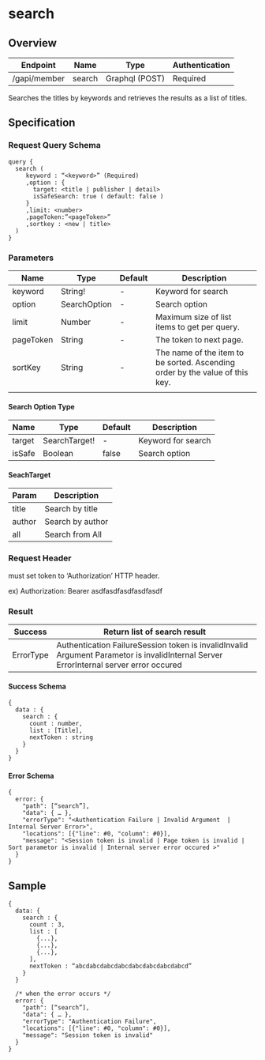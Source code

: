 # search

## Overview

| Endpoint | Name | Type | Authentication |
| --- | --- | --- | --- |
| /gapi/member | search | Graphql \(POST\) | Required |

Searches the titles by keywords and retrieves the results as a list of titles.

## Specification

### Request Query Schema

```text
query {
  search (
     keyword : “<keyword>” (Required)
     ,option : {
       target: <title | publisher | detail>
       isSafeSearch: true ( default: false )
     } 
     ,limit: <number> 
     ,pageToken:”<pageToken>” 
     ,sortkey : <new | title>
  )
}
```

### Parameters

| Name | Type | Default | Description |
| --- | --- | --- | --- |
| keyword | String! | - | Keyword for search |
| option | SearchOption | - | Search option |
| limit | Number | - | Maximum size of list items to get per query. |
| pageToken | String | - | The token to next page. |
| sortKey | String | - | The name of the item to be sorted. Ascending order by the value of this key. |
|  |  |  |  |

#### Search Option Type

| Name | Type | Default | Description |
| --- | --- | --- | --- |
| target | SearchTarget! | - | Keyword for search |
| isSafe | Boolean | false | Search option |

#### SeachTarget

| Param | Description |
| --- | --- |
| title | Search by title |
| author | Search by author |
| all | Search from All |

### Request Header

must set token to ‘Authorization’ HTTP header.

ex\) Authorization: Bearer asdfasdfasdfasdfasdf

### Result

| Success |  Return list of search result |
| --- | --- |
| ErrorType | Authentication FailureSession token is invalidInvalid Argument Parametor is invalidInternal Server ErrorInternal server error occured |

#### Success Schema

```text
{
  data : {
    search : {
      count : number,
      list : [Title],
      nextToken : string
    }
  }
}
```

#### Error Schema

```text
{
  error: {
    "path": [“search”],
    "data": { … },
    "errorType": "<Authentication Failure | Invalid Argument  | Internal Server Error>",
    "locations": [{"line": #0, "column": #0}],
    "message": "<Session token is invalid | Page token is invalid | Sort parametor is invalid | Internal server error occured >"
  }
}
```

## Sample

```text
{
  data: {
    search : {
      count : 3,
      list : [
        {...},
        {...},
        {...},
      ],
      nextToken : “abcdabcdabcdabcdabcdabcdabcdabcd”
    }
  }

  /* when the error occurs */
  error: {
    "path": [“search”],
    "data": { … },
    "errorType": "Authentication Failure",
    "locations": [{"line": #0, "column": #0}],
    "message": "Session token is invalid"
  }
}
```

